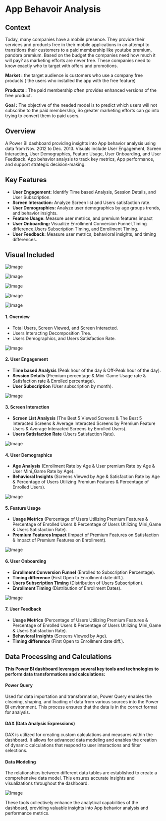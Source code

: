 # App Behavoir Analysis
## Context
Today, many companies have a mobile presence. They provide their services and products free in their mobile applications in an attempt to transitions their customers to a paid membership like youtube premium, pandora premium.
Based on the budget the companies need how much it will pay? as marketing efforts are never free. These companies need to know exactly who to target with offers and promotions.

<b>Market :</b> the target audience is customers who use a company free products ( the users who installed the app with the free feature)

<b>Products :</b> The paid membership often provides enhanced versions of the free product.

<b>Goal :</b> The objective of the needed model is to predict which users will not subscribe to the paid membership, So greater marketing efforts can go into trying to convert them to paid users.

## Overview
A Power BI dashboard providing insights into App behavior analysis using data from Nov. 2012 to Dec. 2013. Visuals include User Engagement, Screen Interacting, User Demographics, Feature Usage, User Onboarding, and User Feedback. App behavior analysis to track key metrics, App performance, and support strategic decision-making.
## Key Features
- <b> User Engagement:</b> Identify Time based Analysis, Session Details, and User Subscription.
- <b> Screen Interaction:</b> Analyze Screen list and Users satisfaction rate.
- <b> User Demographics: </b> Analyze user demographics by age groups trends, and behavior insights.
- <b> Feature Usage: </b> Measure user metrics, and premium features impact
- <b> User Onboarding: </b> Visualize Enrollment Conversion Funnel,Timing difference,Users Subscription Timing, and Enrollment Timing.
- <b> User Feedback: </b> Measure user metrics, behavioral insights, and timing differences.
  
## Visual Included

![Image](https://github.com/user-attachments/assets/13abb4ba-a6d1-4e52-bb1a-10b4773af5d1)

![Image](https://github.com/user-attachments/assets/d4322dd4-d863-4902-ac38-15d6c897324d)

![Image](https://github.com/user-attachments/assets/f8d90c96-d0d6-4d6a-a13b-2c453b8132c4)

![Image](https://github.com/user-attachments/assets/c70968e1-951a-4522-af23-702ac9477dbb)

![Image](https://github.com/user-attachments/assets/a8e7be7d-92b6-4a51-bb20-713bba143dbe)

#### 1. Overview
* Total Users, Screen Viewed, and Screen Interacted.
* Users Interacting Decomposition Tree.
* Users Demographics, and Users Satisfaction Rate.
  
![Image](https://github.com/user-attachments/assets/10ade1b3-031a-483a-9d52-c944f82c04ef)

#### 2. User Engagement
* <b>Time based Analysis</b> (Peak hour of the day & Off-Peak hour of the day).
* <b>Session Details</b> (Premium percentage & Mini-Game Usage rate & Satisfaction rate & Enrolled percentage).
* <b>User Subscription</b> (User subscription by month).

![Image](https://github.com/user-attachments/assets/1f32861e-77e8-4e70-bb10-0ca120835764)

#### 3. Screen Interaction
* <b>Screen List Analysis</b> (The Best 5 Viewed Screens & The Best 5 Interacted Screens & Average Interacted Screens by Premium Feature Users & Average Interacted Screens by Enrolled Users).
* <b>Users Satisfaction Rate</b> (Users Satisfaction Rate).

![Image](https://github.com/user-attachments/assets/6f01508e-4d0a-4b75-9654-6827f483b393)

#### 4. User Demographics
* <b>Age Analysis</b> (Enrollment Rate by Age & User premium Rate by Age & User Mini_Game Rate by Age).
* <b>Behavioral Insights</b> (Screens Viewed by Age & Satisfaction Rate by Age & Percentage of Users Utilizing Premium Features & Percentage of Enrolled Users).

![Image](https://github.com/user-attachments/assets/3e206c2d-86b4-49de-89c7-5f9ca242c95e)

#### 5. Feature Usage
* <b>Usage Metrics</b> (Percentage of Users Utilizing Premium Features & Percentage of Enrolled Users & Percentage of Users Utilizing Mini_Game & Users Satisfaction Rate).
* <b>Premium Features Impact</b> (Impact of Premium Features on Satisfaction & Impact of Premium Features on Enrollment).

![Image](https://github.com/user-attachments/assets/b4d03ea5-9812-4831-a4fe-e3061775b856)

#### 6. User Onboarding
* <b>Enrollment Conversion Funnel</b> (Enrolled to Subscription Percentage).
* <b>Timing difference</b> (First Open to Enrollment date diff.).
* <b>Users Subscription Timing</b> (Distribution of Users Subscription).
* <b>Enrollment Timing</b> (Distribution of Enrollment Dates).

![Image](https://github.com/user-attachments/assets/6874f01c-d442-40ec-9bb5-eee9df8b0452)

#### 7. User Feedback
* <b>Usage Metrics</b> (Percentage of Users Utilizing Premium Features & Percentage of Enrolled Users & Percentage of Users Utilizing Mini_Game & Users Satisfaction Rate).
* <b>Behavioral Insights</b> (Screens Viewed by Age).
* <b>Timing difference</b> (First Open to Enrollment date diff.).

## Data Processing and Calculations
<b>This Power BI dashboard leverages several key tools and technologies to perform data transformations and calculations:</b>

#### Power Query 
Used for data importation and transformation, Power Query enables the cleaning, shaping, and loading of data from various sources into the Power BI environment. This process ensures that the data is in the correct format for analysis.

#### DAX (Data Analysis Expressions)
DAX is utilized for creating custom calculations and measures within the dashboard. It allows for advanced data modeling and enables the creation of dynamic calculations that respond to user interactions and filter selections.

#### Data Modeling
The relationships between different data tables are established to create a comprehensive data model. This ensures accurate insights and visualizations throughout the dashboard.

![Image](https://github.com/user-attachments/assets/ccb5385b-d8a4-4bc5-be2d-56da4e002e07)

These tools collectively enhance the analytical capabilities of the dashboard, providing valuable insights into App behavior analysis and performance metrics.






